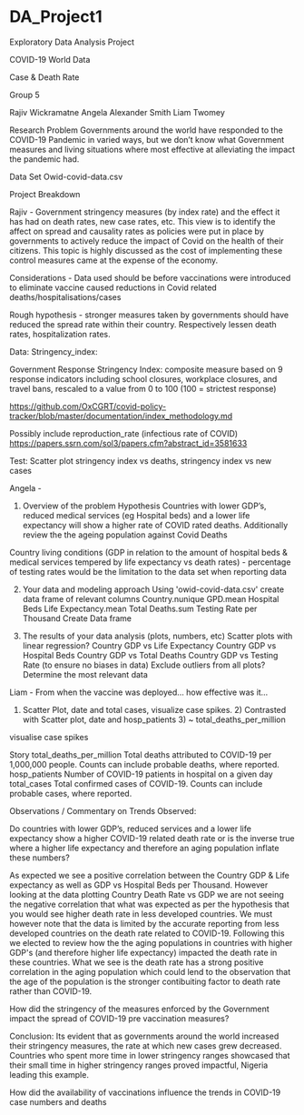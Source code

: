 # DA_Project1
Exploratory Data Analysis Project 

COVID-19 World Data

Case & Death Rate

Group 5

Rajiv Wickramatne
Angela Alexander Smith
Liam Twomey      


Research Problem 
Governments around the world have responded to the COVID-19 Pandemic in varied ways, but we don’t know what Government measures and living situations where most effective at alleviating the impact the pandemic had. 

Data Set 
Owid-covid-data.csv


Project Breakdown 

Rajiv - Government stringency measures (by index rate) and the effect it has had on death rates, new case rates, etc. This view is to identify the affect on spread and causality rates as policies were put in place by governments to actively reduce the impact of Covid on the health of their citizens. This topic is highly discussed as the cost of implementing these control measures came at the expense of the economy. 

Considerations - Data used should be before vaccinations were introduced to eliminate vaccine caused reductions in Covid related deaths/hospitalisations/cases

Rough hypothesis - stronger measures taken by governments should have reduced the spread rate within their country. Respectively lessen death rates, hospitalization rates.

	
Data:
Stringency_index:


Government Response Stringency Index: composite measure based on 9 response indicators including school closures, workplace closures, and travel bans, rescaled to a value from 0 to 100 (100 = strictest response)
	
https://github.com/OxCGRT/covid-policy-tracker/blob/master/documentation/index_methodology.md

Possibly include reproduction_rate (infectious rate of COVID)
https://papers.ssrn.com/sol3/papers.cfm?abstract_id=3581633

Test:
	Scatter plot stringency index vs deaths,  stringency index vs new cases



Angela -
1) Overview of the problem
Hypothesis
Countries with lower GDP’s, reduced medical services (eg Hospital beds) and a lower life expectancy will show a higher rate of COVID rated deaths. Additionally review the the ageing population against Covid Deaths

Country living conditions (GDP in relation to the amount of hospital beds & medical services 
tempered by life expectancy vs death rates) - percentage of testing rates would be the limitation to the data set when reporting data

2) Your data and modeling approach
Using 'owid-covid-data.csv' create data frame of relevant columns
Country.nunique 
GPD.mean
Hospital Beds
Life Expectancy.mean
Total Deaths.sum
Testing Rate per Thousand
Create Data frame



3) The results of your data analysis (plots, numbers, etc)
Scatter plots with linear regression?
Country GDP vs Life Expectancy
Country GDP vs Hospital Beds 
Country GDP vs Total Deaths
Country GDP vs Testing Rate (to ensure no biases in data)
Exclude outliers from all plots?
Determine the most relevant data


Liam - From when the vaccine was deployed… how effective was it… 
1) Scatter Plot, date and total cases, visualize case spikes. 2) Contrasted with Scatter plot, date and hosp_patients 3) ~ total_deaths_per_million

visualise case spikes

Story 
total_deaths_per_million
Total deaths attributed to COVID-19 per 1,000,000 people. Counts can include probable deaths, where reported.
hosp_patients
Number of COVID-19 patients in hospital on a given day
total_cases
Total confirmed cases of COVID-19. Counts can include probable cases, where reported.

Observations / Commentary on Trends Observed:

Do countries with lower GDP’s, reduced services and a lower life expectancy show a higher COVID-19 related death rate or is the inverse true where a higher life expectancy and therefore an aging population inflate these numbers?

As expected we see a positive correlation between the Country GDP & Life expectancy as well as GDP vs Hospital Beds per Thousand. However looking at the data plotting Country Death Rate vs GDP we are not seeing the negative correlation that what was expected as per the hypothesis that you would see higher death rate in less developed countries. We must however note that the data is limited by the accurate reporting from less developed countries on the death rate related to COVID-19. Following this we elected to review how the the aging populations in countries with higher GDP's (and therefore higher life expectancy) impacted the death rate in these countries. What we see is the death rate has a strong positive correlation in the aging population which could lend to the observation that the age of the population is the stronger contibuiting factor to death rate rather than COVID-19. 

How did the stringency of the measures enforced by the Government impact the spread of COVID-19 pre vaccination measures?

Conclusion: Its evident that as governments around the world increased their stringency measures, the rate at which new cases grew decreased. Countries who spent more time in lower stringency ranges showcased that their small time in higher stringency ranges proved impactful, Nigeria leading this example.

How did the availability of vaccinations influence the trends in COVID-19 case numbers and deaths

















